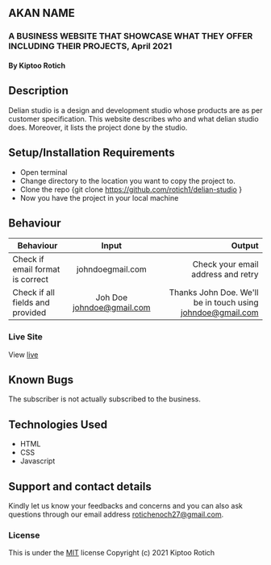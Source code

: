 
## AKAN NAME
### A   BUSINESS WEBSITE THAT SHOWCASE WHAT THEY OFFER INCLUDING THEIR PROJECTS, April 2021
#### By Kiptoo Rotich
## Description
Delian studio is a design and development studio whose products are as per customer specification. This website describes who and what delian studio does. Moreover, it lists the project done by the studio.
## Setup/Installation Requirements
* Open terminal
* Change directory to the location you want to copy the project to.
* Clone the repo {git clone https://github.com/rotich1/delian-studio }
* Now you have the project in your local machine
## Behaviour
| Behaviour                        |           Input           |                                                     Output |
| -------------------------------- | :-----------------------: | ---------------------------------------------------------: |
| Check if email format is correct |     johndoegmail.com      |                         Check your email address and retry |
| Check if all fields and provided | Joh Doe johndoe@gmail.com | Thanks John Doe. We'll be in touch using johndoe@gmail.com |
### Live Site
View [live](https://rotich1.github.io/delian-studio/)
## Known Bugs
The subscriber is not actually subscribed to the business.
## Technologies Used
* HTML
* CSS
* Javascript
## Support and contact details
Kindly let us know your feedbacks and concerns and you can also ask questions through our email address rotichenoch27@gmail.com.
### License
This is under the [MIT](LICENSE) license
Copyright (c) 2021 Kiptoo Rotich
